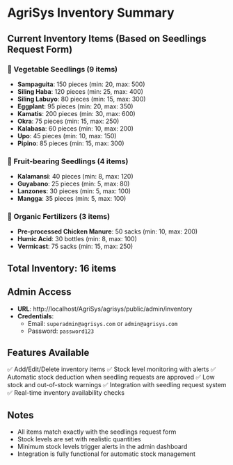 # AgriSys Inventory Summary

## Current Inventory Items (Based on Seedlings Request Form)

### 🌱 Vegetable Seedlings (9 items)
- **Sampaguita**: 150 pieces (min: 20, max: 500)
- **Siling Haba**: 120 pieces (min: 25, max: 400)
- **Siling Labuyo**: 80 pieces (min: 15, max: 300)
- **Eggplant**: 95 pieces (min: 20, max: 350)
- **Kamatis**: 200 pieces (min: 30, max: 600)
- **Okra**: 75 pieces (min: 15, max: 250)
- **Kalabasa**: 60 pieces (min: 10, max: 200)
- **Upo**: 45 pieces (min: 10, max: 150)
- **Pipino**: 85 pieces (min: 15, max: 300)

### 🍎 Fruit-bearing Seedlings (4 items)
- **Kalamansi**: 40 pieces (min: 8, max: 120)
- **Guyabano**: 25 pieces (min: 5, max: 80)
- **Lanzones**: 30 pieces (min: 5, max: 100)
- **Mangga**: 35 pieces (min: 5, max: 100)

### 🌿 Organic Fertilizers (3 items)
- **Pre-processed Chicken Manure**: 50 sacks (min: 10, max: 200)
- **Humic Acid**: 30 bottles (min: 8, max: 100)
- **Vermicast**: 75 sacks (min: 15, max: 250)

## Total Inventory: 16 items

## Admin Access
- **URL**: http://localhost/AgriSys/agrisys/public/admin/inventory
- **Credentials**: 
  - Email: `superadmin@agrisys.com` or `admin@agrisys.com`
  - Password: `password123`

## Features Available
✅ Add/Edit/Delete inventory items
✅ Stock level monitoring with alerts
✅ Automatic stock deduction when seedling requests are approved
✅ Low stock and out-of-stock warnings
✅ Integration with seedling request system
✅ Real-time inventory availability checks

## Notes
- All items match exactly with the seedlings request form
- Stock levels are set with realistic quantities
- Minimum stock levels trigger alerts in the admin dashboard
- Integration is fully functional for automatic stock management
